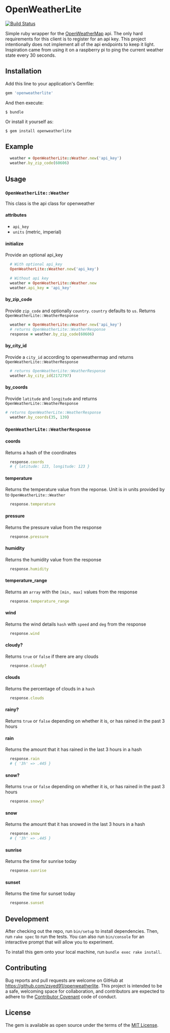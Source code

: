# OpenWeatherLite
[![Build Status](https://travis-ci.org/zsyed91/openweatherlite.svg)](https://travis-ci.org/zsyed91/openweatherlite)

Simple ruby wrapper for the [OpenWeatherMap](http://openweathermap.org/) api. The only
hard requirements for this client is to register for an api key. This project intentionally
does not implement all of the api endpoints to keep it light. Inspiration came from
using it on a raspberry pi to ping the current weather state every 30 seconds.

## Installation

Add this line to your application's Gemfile:

```ruby
gem 'openweatherlite'
```

And then execute:

    $ bundle

Or install it yourself as:

    $ gem install openweatherlite

## Example

```ruby
  weather = OpenWeatherLite::Weather.new('api_key')
  weather.by_zip_code(60606)
```

## Usage

### `OpenWeatherLite::Weather`
This class is the api class for openweather

#### attributes
- `api_key`
- `units` (metric, imperial)

#### initialize
Provide an optional api_key

```ruby
  # With optional api_key
  OpenWeatherLite::Weather.new('api_key')

  # Without api key
  weather = OpenWeatherLite::Weather.new
  weather.api_key = 'api_key'
```

#### by_zip_code
Provide `zip_code` and optionally `country`. `country` defaults to `us`. Returns `OpenWeatherLite::WeatherResponse`

```ruby
  weather = OpenWeatherLite::Weather.new('api_key')
  # returns OpenWeatherLite::WeatherResponse
  response = weather.by_zip_code(60606)
```

#### by_city_id
Provide a `city_id` according to openweathermap and returns `OpenWeatherLite::WeatherResponse`

```ruby
  # returns OpenWeatherLite::WeatherResponse
  weather.by_city_id(2172797)
```

#### by_coords
Provide `latitude` and `longitude` and returns `OpenWeatherLite::WeatherResponse`

```ruby
# returns OpenWeatherLite::WeatherResponse
  weather.by_coords(35, 139)
```

### `OpenWeatherLite::WeatherResponse`

#### coords
Returns a hash of the coordinates

```ruby
  response.coords
  # { latitude: 123, longitude: 123 }
```

#### temperature
Returns the temperature value from the reponse. Unit is in units provided by to `OpenWeatherLite::Weather`

```ruby
  response.temperature
```

#### pressure
Returns the pressure value from the response

```ruby
  response.pressure
```

#### humidity
Returns the humidity value from the response

```ruby
  response.humidity
```

#### temperature_range
Returns an `array` with the `[min, max]` values from the response

```ruby
  response.temperature_range
```

#### wind
Returns the wind details `hash` with `speed` and `deg` from the response

```ruby
  response.wind
```

#### cloudy?
Returns `true` or `false` if there are any clouds

```ruby
  response.cloudy?
```
#### clouds
Returns the percentage of clouds in a `hash`

```ruby
  response.clouds
```

#### rainy?
Returns `true` or `false` depending on whether it is, or has rained in the past 3 hours

#### rain
Returns the amount that it has rained in the last 3 hours in a hash

```ruby
  response.rain
  # { '3h' => .445 }
```

#### snow?
Returns `true` or `false` depending on whether it is, or has rained in the past 3 hours

```ruby
  response.snowy?
```

#### snow
Returns the amount that it has snowed in the last 3 hours in a hash

```ruby
  response.snow
  # { '3h' => .445 }
```

#### sunrise
Returns the time for sunrise today

```ruby
  response.sunrise
```

#### sunset
Returns the time for sunset today

```ruby
  response.sunset
```

## Development

After checking out the repo, run `bin/setup` to install dependencies. Then, run `rake spec` to run the tests. You can also run `bin/console` for an interactive prompt that will allow you to experiment.

To install this gem onto your local machine, run `bundle exec rake install`.

## Contributing

Bug reports and pull requests are welcome on GitHub at https://github.com/zsyed91/openweatherlite. This project is intended to be a safe, welcoming space for collaboration, and contributors are expected to adhere to the [Contributor Covenant](contributor-covenant.org) code of conduct.


## License

The gem is available as open source under the terms of the [MIT License](http://opensource.org/licenses/MIT).

